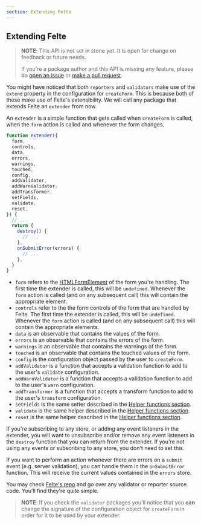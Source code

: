 ```yaml
---
section: Extending Felte
---
```


## Extending Felte

> **NOTE**: This API is not set in stone yet. It is open for change on feedback or future needs.
>
> If you're a package author and this API is missing any feature, please do [open an issue](https://github.com/pablo-abc/felte/issues) or [make a pull request](https://github.com/pablo-abc/felte/pulls).

You might have noticed that both `reporters` and `validators` make use of the `extend` property in the configuration for `createForm`. This is because both of these make use of Felte's extensibility. We will call any package that extends Felte an `extender` from now.

An `extender` is a simple function that gets called when `createForm` is called, when the `form` action is called and whenever the form changes.

```javascript
function extender({
  form,
  controls,
  data,
  errors,
  warnings,
  touched,
  config,
  addValidator,
  addWarnValidator,
  addTransformer,
  setFields,
  validate,
  reset,
}) {
  // ...
  return {
    destroy() {
      // ...
    },
    onSubmitError(errors) {
      // ...
    },
  }
}
```

- `form` refers to the [HTMLFormElement](https://developer.mozilla.org/en-US/docs/Web/API/HTMLFormElement) of the form you're handling. The first time the extender is called, this will be `undefined`. Whenever the `form` action is called (and on any subsequent call) this will contain the appropriate element.
- `controls` refer to the the form controls of the form that are handled by Felte. The first time the extender is called, this will be `undefined`. Whenever the `form` action is called (and on any subsequent call) this will contain the appropriate elements.
- `data` is an observable that contains the values of the form.
- `errors` is an observable that contains the errors of the form.
- `warnings` is an observable that contains the warnings of the form.
- `touched` is an observable that contains the touched values of the form.
- `config` is the configuration object passed by the user to `createForm`.
- `addValidator` is a function that accepts a validation function to add to the user's `validate` configuration.
- `addWarnValidator` is a function that accepts a validation function to add to the user's `warn` configuration.
- `addTransformer` is a function that accepts a transform function to add to the user's `transform` configuration.
- `setFields` is the same setter described in the [Helper functions section](/docs/svelte/helper-functions#setters).
- `validate` is the same helper described in the [Helper functions section](/docs/svelte/helper-functions#validate).
- `reset` is the same helper described in the [Helper functions section](/docs/svelte/helper-functions#reset).

If you're subscribing to any store, or adding any event listeners in the extender, you will want to unsubscribe and/or remove any event listeners in the `destroy` function that you can return from the extender. If you're not using any events or subscribing to any store, you don't need to set this.

If you want to perform an action whenever there are errors on a `submit` event (e.g. server validation), you can handle them in the `onSubmitError` function. This will receive the current values contained in the `errors` store.

You may check [Felte's repo](https://github.com/pablo-abc/felte) and go over any validator or reporter source code. You'll find they're quite simple.

> **NOTE**: If you check the `validator` packages you'll notice that you **can** change the signature of the configuration object for `createForm` in order for it to be used by your extender.

